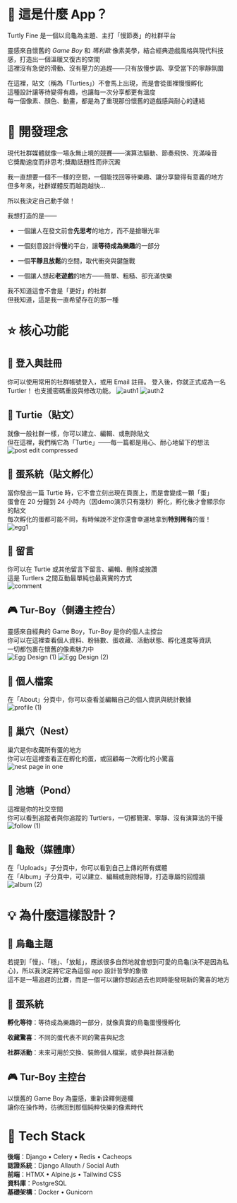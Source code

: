 # 🐢 這是什麼 App？

Turtly Fine 是一個以烏龜為主題、主打「慢節奏」的社群平台  

靈感來自懷舊的 *Game Boy* 和 *瑪利歐* 像素美學，結合經典遊戲風格與現代科技感，打造出一個溫暖又復古的空間  
這裡沒有急促的滑動、沒有壓力的追趕——只有放慢步調、享受當下的寧靜氛圍  

在這裡，貼文（稱為「Turties」）不會馬上出現，而是會從蛋裡慢慢孵化  
這種設計讓等待變得有趣，也讓每一次分享都更有溫度  
每一個像素、顏色、動畫，都是為了重現那份懷舊的遊戲感與耐心的連結  

# 🎯 開發理念

現代社群媒體就像一場永無止境的競賽——演算法驅動、節奏飛快、充滿噪音  
它獎勵速度而非思考;獎勵話題性而非沉澱

我一直想要一個不一樣的空間，一個能找回等待樂趣、讓分享變得有意義的地方  
但多年來，社群媒體反而越跑越快...

所以我決定自己動手做！

我想打造的是——

- 一個讓人在發文前會**先思考**的地方，而不是搶曝光率

- 一個刻意設計得**慢**的平台，讓**等待成為樂趣**的一部分

- 一個**平靜且放鬆**的空間，取代衝突與鍵盤戰

- 一個讓人想起**老遊戲**的地方——簡單、粗糙、卻充滿快樂

我不知道這會不會是「更好」的社群  
但我知道，這是我一直希望存在的那一種

# ⭐ 核心功能
## 🔐 登入與註冊

你可以使用常用的社群帳號登入，或用 Email 註冊。
登入後，你就正式成為一名 Turtler！
也支援密碼重設與修改功能。
![auth1](https://github.com/user-attachments/assets/7d228e5d-314e-41fc-ae75-3a0ea0c95eac)
![auth2](https://github.com/user-attachments/assets/554ebf64-c730-4617-9948-07905ac71e1f)


## 🐢 Turtie（貼文）

就像一般社群一樣，你可以建立、編輯、或刪除貼文  
但在這裡，我們稱它為「Turtie」——每一篇都是用心、耐心地留下的想法  
![post edit compressed](https://github.com/user-attachments/assets/79fda65c-c0b9-484d-b768-e36cce77fc3b)


## 🥚 蛋系統（貼文孵化）

當你發出一篇 Turtie 時，它不會立刻出現在頁面上，而是會變成一顆「蛋」  
蛋會在 20 分鐘到 24 小時內（因demo演示只有幾秒）孵化，孵化後才會顯示你的貼文   
每次孵化的蛋都可能不同，有時候說不定你還會幸運地拿到**特別稀有**的蛋！  
![egg1](https://github.com/user-attachments/assets/73438658-8748-4415-8587-33928b0af825)


## 💬 留言

你可以在 Turtie 或其他留言下留言、編輯、刪除或按讚  
這是 Turtlers 之間互動最單純也最真實的方式  
![comment](https://github.com/user-attachments/assets/653275eb-5ced-4a71-bc58-694e92c4a84b)

## 🎮 Tur-Boy（側邊主控台）

靈感來自經典的 Game Boy，Tur-Boy 是你的個人主控台  
你可以在這裡查看個人資料、粉絲數、蛋收藏、活動狀態、孵化進度等資訊  
一切都包裹在懷舊的像素魅力中  
![Egg Design (1)](https://github.com/user-attachments/assets/608070f9-cc8c-4ab6-aac4-08c9cc4ea01c)
![Egg Design (2)](https://github.com/user-attachments/assets/971ebce6-f9f7-4206-ac2d-0b61642f28c5)


## 👤 個人檔案

在「About」分頁中，你可以查看並編輯自己的個人資訊與統計數據  
![profile (1)](https://github.com/user-attachments/assets/464b2a93-8597-46db-bd7c-fab2c50b12ec)

## 🪺 巢穴（Nest）

巢穴是你收藏所有蛋的地方  
你可以在這裡查看正在孵化的蛋，或回顧每一次孵化的小驚喜  
![nest page in one](https://github.com/user-attachments/assets/386b8a68-e0f8-4d3c-a8ca-e7700ed3a944)

## 🌊 池塘（Pond）

這裡是你的社交空間  
你可以看到追蹤者與你追蹤的 Turtlers，一切都簡潔、寧靜、沒有演算法的干擾  
![follow (1)](https://github.com/user-attachments/assets/df63fa8b-4afb-4ada-aa47-74ceac4d3327)


## 🐚 龜殼（媒體庫）

在「Uploads」子分頁中，你可以看到自己上傳的所有媒體  
在「Album」子分頁中，可以建立、編輯或刪除相簿，打造專屬的回憶牆
![album (2)](https://github.com/user-attachments/assets/f25d6924-1dad-42fe-a2b8-41344d07f87b)


# 💡 為什麼這樣設計？  
## 🐢 烏龜主題

若提到「慢」、「穩」、「放鬆」，應該很多自然地就會想到可愛的烏龜(決不是因為私心)，所以我決定將它定為這個 app 設計哲學的象徵  
這不是一場追趕的比賽，而是一個可以讓你想起過去也同時能發現新的驚喜的地方  

## 🥚 蛋系統

**孵化等待**：等待成為樂趣的一部分，就像真實的烏龜蛋慢慢孵化

**收藏驚喜**：不同的蛋代表不同的驚喜與紀念

**社群活動**：未來可用於交換、裝飾個人檔案，或參與社群活動

## 🎮 Tur-Boy 主控台

以懷舊的 Game Boy 為靈感，重新詮釋側邊欄  
讓你在操作時，彷彿回到那個純粹快樂的像素時代 


# 🧰 Tech Stack

**後端**：Django • Celery • Redis • Cacheops  
**認證系統**：Django Allauth / Social Auth  
**前端**：HTMX • Alpine.js • Tailwind CSS  
**資料庫**：PostgreSQL  
**基礎架構**：Docker • Gunicorn
